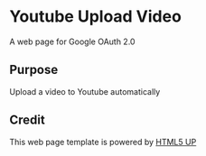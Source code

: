 # Youtube Upload Video

A web page for Google OAuth 2.0

## Purpose

Upload a video to Youtube automatically

## Credit

This web page template is powered by [HTML5 UP](https://html5up.net/)